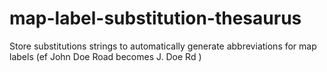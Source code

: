 # map-label-substitution-thesaurus
Store substitutions strings to automatically generate abbreviations for map labels (ef John Doe Road becomes J. Doe Rd )
